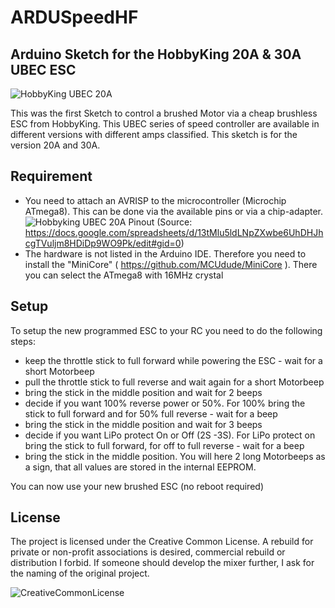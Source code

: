 # ARDUSpeedHF
## Arduino Sketch for the HobbyKing 20A & 30A UBEC ESC
![HobbyKing UBEC 20A](https://marcostoffers.github.io/hk20a.jpg)

This was the first Sketch to control a brushed Motor via a cheap brushless ESC from HobbyKing. This UBEC series of speed controller are available in different versions with different amps classified. This sketch is for the version 20A and 30A.

## Requirement
- You need to attach an AVRISP to the microcontroller (Microchip ATmega8). This can be done via the available pins or via a chip-adapter.
![Hobbyking UBEC 20A Pinout](https://marcostoffers.github.io/hk20apinout.jpg)
(Source: https://docs.google.com/spreadsheets/d/13tMlu5ldLNpZXwbe6UhDHJhcgTVuljm8HDiDp9WO9Pk/edit#gid=0) 
- The hardware is not listed in the Arduino IDE. Therefore you need to install the "MiniCore" ( https://github.com/MCUdude/MiniCore ). There you can select the ATmega8 with 16MHz crystal

## Setup
To setup the new programmed ESC to your RC you need to do the following steps:
* keep the throttle stick to full forward while powering the ESC - wait for a short Motorbeep
* pull the throttle stick to full reverse and wait again for a short Motorbeep
* bring the stick in the middle position and wait for 2 beeps
* decide if you want 100% reverse power or 50%. For 100% bring the stick to full forward and for 50% full reverse - wait for a beep
* bring the stick in the middle position and wait for 3 beeps
* decide if you want LiPo protect On or Off (2S -3S). For LiPo protect on bring the stick to full forward, for off to full reverse - wait for a beep
* bring the stick in the middle position. You will here 2 long Motorbeeps as a sign, that all values are stored in the internal EEPROM.

You can now use your new brushed ESC (no reboot required)

## License
The project is licensed under the Creative Common License. A rebuild for private or non-profit associations is desired, commercial rebuild or distribution I forbid. If someone should develop the mixer further, I ask for the naming of the original project.

![CreativeCommonLicense](https://marcostoffers.github.io/cc.png)
